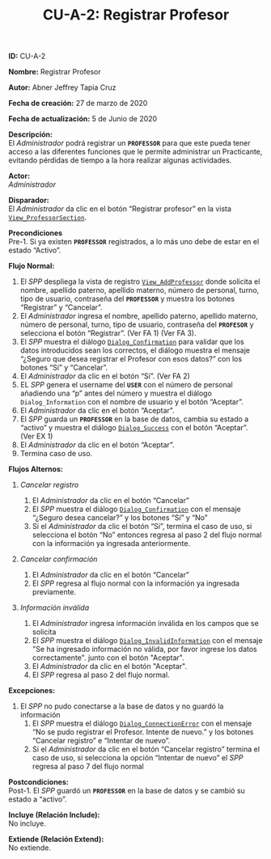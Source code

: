 ﻿---
layout: page
title: "CU-A-2: Registrar Profesor"
permalink: /design-specification/uc-descriptions/administrator/cu-a-2/
hide_hero: true
---

**ID:** CU-A-2

**Nombre:** Registrar Profesor

**Autor:** Abner Jeffrey Tapia Cruz

**Fecha de creación:** 27 de marzo de 2020

**Fecha de actualización:** 5 de Junio de 2020

**Descripción:**  
El *Administrador* podrá registrar un **`PROFESSOR`** para que este pueda tener acceso a las diferentes funciones que le permite administrar un Practicante, evitando pérdidas de tiempo a la hora realizar algunas actividades.

**Actor:**  
*Administrador*

**Disparador:**  
El *Administrador* da clic en el botón “Registrar profesor” en la vista [`View_ProfessorSection`][VPSN].

**Precondiciones**  
Pre-1. Si ya existen **`PROFESSOR`** registrados, a lo más uno debe de estar en el estado “Activo”.

**Flujo Normal:**  
  1. El *SPP* despliega la vista de registro [`View_AddProfessor`][VAPR] donde solicita el nombre, apellido paterno, apellido materno, número de personal, turno, tipo de usuario, contraseña del **`PROFESSOR`** y muestra los botones “Registrar” y “Cancelar”.
  2. El *Administrador* ingresa el nombre, apellido paterno, apellido materno, número de personal, turno, tipo de usuario, contraseña del **`PROFESOR`** y selecciona el botón “Registrar”. (Ver FA 1) (Ver FA 3).
  3. El *SPP* muestra el diálogo [`Dialog_Confirmation`][DLCO] para validar que los datos introducidos sean los correctos, el diálogo muestra el mensaje “¿Seguro que desea registrar el Profesor con esos datos?” con los botones “Sí” y “Cancelar”.
  4. El *Administrador* da clic en el botón “Sí”. (Ver FA 2)
  5. EL *SPP* genera el username del **`USER`** con el número de personal añadiendo una “p” antes del número y muestra el diálogo `Dialog_Information` con el nombre de usuario y el botón “Aceptar”.
  6. El *Administrador* da clic en el botón “Aceptar”.
  7. El *SPP* guarda un **`PROFESSOR`** en la base de datos, cambia su estado a “activo” y muestra el diálogo [`Dialog_Success`][DLSU] con el botón “Aceptar”. (Ver EX 1)
  8. El *Administrador* da clic en el botón “Aceptar”.
  9. Termina caso de uso.
	
**Flujos Alternos:**  
1. *Cancelar registro*
	1. El *Administrador* da clic en el botón “Cancelar”
	2. El *SPP* muestra el diálogo [`Dialog_Confirmation`][DLCO] con el mensaje “¿Seguro desea cancelar?” y los botones “Sí” y “No”
	3. Si el *Administrador* da clic el botón “Sí”, termina el caso de uso, si selecciona el botón “No” entonces regresa al paso 2 del flujo normal con la información ya ingresada anteriormente.

2. *Cancelar confirmación*
	1. El *Administrador* da clic en el botón “Cancelar”
	2. El *SPP* regresa al flujo normal con la información ya ingresada previamente.

3. *Información inválida*
	1. El *Administrador* ingresa información inválida en los campos que se solicita
	2. El *SPP* muestra el diálogo [`Dialog_InvalidInformation`][DLII] con el mensaje "Se ha ingresado información no válida, por favor ingrese los datos correctamente". junto con el botón "Aceptar".
	3. El *Administrador* da clic en el botón "Aceptar".
	4. El *SPP* regresa al paso 2 del flujo normal.

**Excepciones:**  
1. El *SPP* no pudo conectarse a la base de datos y no guardó la información
	1.	El *SPP* muestra el diálogo [`Dialog_ConnectionError`][DLCE] con el mensaje “No se pudo registrar el Profesor. Intente de nuevo.” y los botones “Cancelar registro” e “Intentar de nuevo”. 
	2.	Si el *Administrador* da clic en el botón “Cancelar registro” termina el caso de uso, si selecciona la opción “Intentar de nuevo” el *SPP* regresa al paso 7 del flujo normal

**Postcondiciones:**  
Post-1. El *SPP* guardó un **`PROFESSOR`** en la base de datos y se cambió su estado a “activo”.

**Incluye (Relación Include):**  
No incluye.

**Extiende (Relación Extend):**  
No extiende.

[VPSN]: https://raw.githubusercontent.com/Phalord/PracticasProfesionales/gh-pages/assets/imgs/prototypes/administrator/View_ProfessorSection.png "`View_ProfessorSection` Prototype"
[VAPR]: https://raw.githubusercontent.com/Phalord/PracticasProfesionales/gh-pages/assets/imgs/prototypes/administrator/View_AddProfessor.png "`View_AddProfessor` Prototype"
[DLII]: https://raw.githubusercontent.com/Phalord/PracticasProfesionales/gh-pages/assets/imgs/prototypes/generals/Dialog_InvalidInformation.png "`Dialog_InvalidInformation` Prototype"
[DLCO]: https://raw.githubusercontent.com/Phalord/PracticasProfesionales/gh-pages/assets/imgs/prototypes/generals/Dialog_Confirmation.png "`Dialog_Confirmation` Prototype"
[DLCE]: https://raw.githubusercontent.com/Phalord/PracticasProfesionales/gh-pages/assets/imgs/prototypes/generals/Dialog_ConnectionError.png "`Dialog_ConnectionError` Prototype"
[DLSU]: https://raw.githubusercontent.com/Phalord/PracticasProfesionales/gh-pages/assets/imgs/prototypes/generals/Dialog_Success.png "`Dialog_Success` Prototype"
